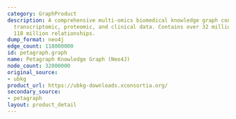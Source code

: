 ```yaml
---
category: GraphProduct
description: A comprehensive multi-omics biomedical knowledge graph connecting genomic,
  transcriptomic, proteomic, and clinical data. Contains over 32 million nodes and
  118 million relationships.
dump_format: neo4j
edge_count: 118000000
id: petagraph.graph
name: Petagraph Knowledge Graph (Neo4J)
node_count: 32000000
original_source:
- ubkg
product_url: https://ubkg-downloads.xconsortia.org/
secondary_source:
- petagraph
layout: product_detail
---
```

